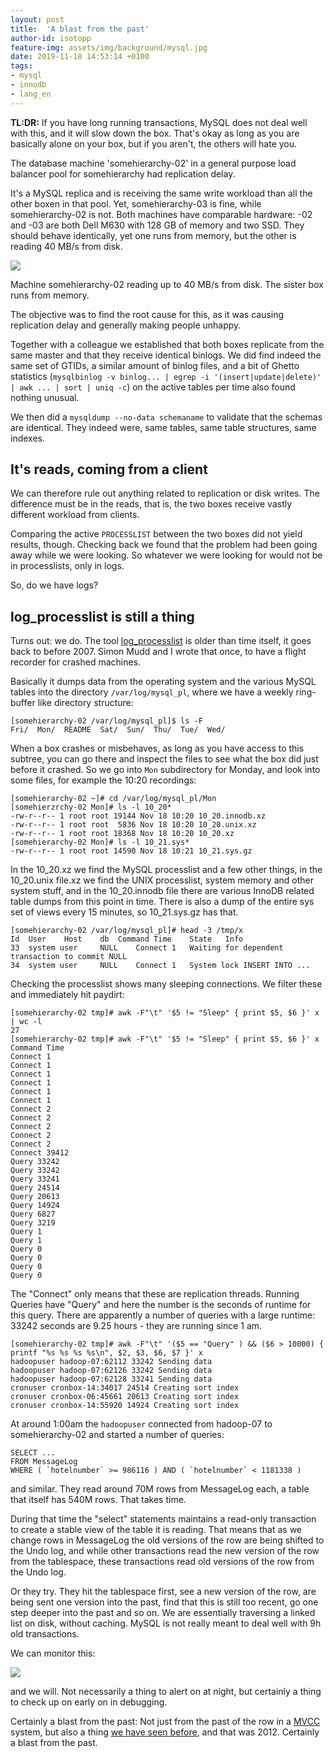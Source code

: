 ```yaml
---
layout: post
title:  'A blast from the past'
author-id: isotopp
feature-img: assets/img/background/mysql.jpg
date: 2019-11-18 14:53:14 +0100
tags:
- mysql
- innodb
- lang_en
---
```

**TL:DR:** If you have long running transactions, MySQL does not
deal well with this, and it will slow down the box. That's
okay as long as you are basically alone on your box, but if you
aren't, the others will hate you.

The database machine 'somehierarchy-02' in a general purpose
load balancer pool for somehierarchy had replication delay.

It's a MySQL replica and is receiving the same write workload
than all the other boxen in that pool. Yet, somehierarchy-03 is
fine, while somehierarchy-02 is not. Both machines have
comparable hardware: -02 and -03 are both Dell M630 with 128 GB
of memory and two SSD. They should behave identically, yet one
runs from memory, but the other is reading 40 MB/s from disk.

![](/uploads/2019/11/symptom-metrics.png)

Machine somehierarchy-02 reading up to 40 MB/s from disk. The
sister box runs from memory.

The objective was to find the root cause for this, as it was
causing replication delay and generally making people unhappy.

Together with a colleague we established that both boxes
replicate from the same master and that they receive identical
binlogs. We did find indeed the same set of GTIDs, a similar
amount of binlog files, and a bit of Ghetto statistics
(`mysqlbinlog -v binlog... | egrep -i '(insert|update|delete)' |
awk ... | sort | uniq -c`) on the active tables per time also
found nothing unusual.

We then did a `mysqldump --no-data schemaname` to validate
that the schemas are identical. They indeed were, same tables,
same table structures, same indexes.

## It's reads, coming from a client

We can therefore rule out anything related to replication or
disk writes. The difference must be in the reads, that is, the
two boxes receive vastly different workload from clients.

Comparing the active `PROCESSLIST` between the two boxes did not
yield results, though. Checking back we found that the problem
had been going away while we were looking. So whatever we were
looking for would not be in processlists, only in logs.

So, do we have logs?

## log_processlist is still a thing

Turns out: we do. The tool
[log_processlist](http://blog.wl0.org/2011/02/log_processlist-sh-script-for-monitoring-mysql-instances/)
is older than time itself, it goes back to before 2007. Simon
Mudd and I wrote that once, to have a flight recorder for
crashed machines.

Basically it dumps data from the operating system and the
various MySQL tables into the directory `/var/log/mysql_pl`, where
we have a weekly ring-buffer like directory structure:

```console
[somehierarchy-02 /var/log/mysql_pl]$ ls -F
Fri/  Mon/  README  Sat/  Sun/  Thu/  Tue/  Wed/
```

When a box crashes or misbehaves, as long as you have access to
this subtree, you can go there and inspect the files to see what
the box did just before it crashed. So we go into `Mon`
subdirectory for Monday, and look into some files, for example
the 10:20 recordings:

```console
[somehierarchy-02 ~]# cd /var/log/mysql_pl/Mon
[somehierzrchy-02 Mon]# ls -l 10_20*
-rw-r--r-- 1 root root 19144 Nov 18 10:20 10_20.innodb.xz
-rw-r--r-- 1 root root  5836 Nov 18 10:20 10_20.unix.xz
-rw-r--r-- 1 root root 18368 Nov 18 10:20 10_20.xz
[somehierarchy-02 Mon]# ls -l 10_21.sys*
-rw-r--r-- 1 root root 14590 Nov 18 10:21 10_21.sys.gz
```

In the 10_20.xz we find the MySQL processlist and a few other
things, in the 10_20.unix file.xz we find the UNIX processlist,
system memory and other system stuff, and in the 10_20.innodb
file there are various InnoDB related table dumps from this
point in time. There is also a dump of the entire sys set of
views every 15 minutes, so 10_21.sys.gz has that.

```console
[somehierarchy-02 /var/log/mysql_pl]# head -3 /tmp/x
Id	User	Host	db	Command	Time	State	Info
33	system user		NULL	Connect	1	Waiting for dependent transaction to commit	NULL
34	system user		NULL	Connect	1	System lock	INSERT INTO ...
```

Checking the processlist shows many sleeping connections. We
filter these and immediately hit paydirt:

```console
[somehierarchy-02 tmp]# awk -F"\t" '$5 != "Sleep" { print $5, $6 }' x | wc -l
27
[somehierarchy-02 tmp]# awk -F"\t" '$5 != "Sleep" { print $5, $6 }' x
Command Time
Connect 1
Connect 1
Connect 1
Connect 1
Connect 1
Connect 1
Connect 2
Connect 2
Connect 2
Connect 2
Connect 2
Connect 39412
Query 33242
Query 33242
Query 33241
Query 24514
Query 20613
Query 14924
Query 6827
Query 3219
Query 1
Query 1
Query 0
Query 0
Query 0
Query 0
```

The "Connect" only means that these are replication threads.
Running Queries have "Query" and here the number is the seconds
of runtime for this query. There are apparently a number of
queries with a large runtime: 33242 seconds are 9.25 hours -
they are running since 1 am.

```console
[somehierarchy-02 tmp]# awk -F"\t" '($5 == "Query" ) && ($6 > 10000) { printf "%s %s %s %s\n", $2, $3, $6, $7 }' x
hadoopuser hadoop-07:62112 33242 Sending data
hadoopuser hadoop-07:62126 33242 Sending data
hadoopuser hadoop-07:62128 33241 Sending data
cronuser cronbox-14:34017 24514 Creating sort index
cronuser cronbox-06:45661 20613 Creating sort index
cronuser cronbox-14:55920 14924 Creating sort index
```

At around 1:00am the `hadoopuser` connected from hadoop-07 to
somehierarchy-02 and started a number of queries:

```console
SELECT ...
FROM MessageLog
WHERE ( `hotelnumber` >= 986116 ) AND ( `hotelnumber` < 1181338 )
```

and similar. They read around 70M rows from MessageLog
each, a table that itself has 540M rows. That takes time.

During that time the "select" statements maintains a read-only
transaction to create a stable view of the table it is reading.
That means that as we change rows in MessageLog the old versions
of the row are being shifted to the Undo log, and while other
transactions read the new version of the row from the
tablespace, these transactions read old versions of the row from
the Undo log.

Or they try. They hit the tablespace first, see a new version of
the row, are being sent one version into the past, find that
this is still too recent, go one step deeper into the past and
so on. We are essentially traversing a linked list on disk,
without caching. MySQL is not really meant to deal well with 9h
old transactions.

We can monitor this:

![](/uploads/2019/11/undo-log.png)

and we will. Not necessarily a thing to alert on at night, but
certainly a thing to check up on early on in debugging.

Certainly a blast from the past: Not just from the past of the
row in a
[MVCC](https://en.wikipedia.org/wiki/Multiversion_concurrency_control)
system, but also a thing [we have seen
before](http://mysqldump.azundris.com/archives/101-House-and-Heisenberg-having-Replication-Delay.html),
and that was 2012. Certainly a blast from the past. 